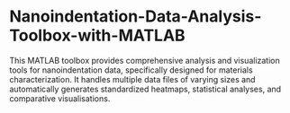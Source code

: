 # Nanoindentation-Data-Analysis-Toolbox-with-MATLAB
This MATLAB toolbox provides comprehensive analysis and visualization tools for nanoindentation data, specifically designed for materials characterization. It handles multiple data files of varying sizes and automatically generates standardized heatmaps, statistical analyses, and comparative visualisations.
